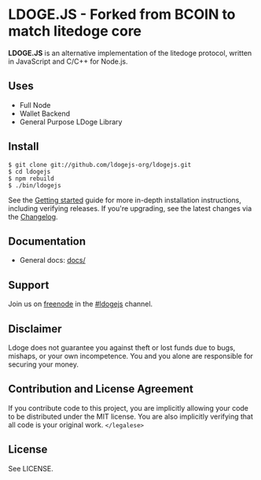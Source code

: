 # LDOGE.JS - Forked from BCOIN to match litedoge core

**LDOGE.JS** is an alternative implementation of the litedoge protocol, written in
JavaScript and C/C++ for Node.js.

## Uses

- Full Node
- Wallet Backend
- General Purpose LDoge Library


## Install

```
$ git clone git://github.com/ldogejs-org/ldogejs.git
$ cd ldogejs
$ npm rebuild
$ ./bin/ldogejs
```

See the [Getting started][guide] guide for more in-depth installation
instructions, including verifying releases. If you're upgrading, see the
latest changes via the [Changelog][changelog].

## Documentation

- General docs: [docs/](docs/README.md)

## Support

Join us on [freenode][freenode] in the [#ldogejs][irc] channel.

## Disclaimer

Ldoge does not guarantee you against theft or lost funds due to bugs, mishaps,
or your own incompetence. You and you alone are responsible for securing your
money.

## Contribution and License Agreement

If you contribute code to this project, you are implicitly allowing your code
to be distributed under the MIT license. You are also implicitly verifying that
all code is your original work. `</legalese>`

## License

See LICENSE.

[purse]: https://purse.io
[guide]: docs/getting-started.md
[freenode]: https://freenode.net/
[irc]: irc://irc.freenode.net/litedoge
[changelog]: CHANGELOG.md
